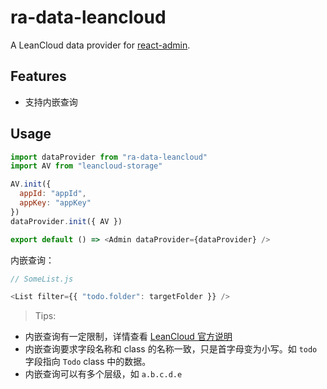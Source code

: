 # ra-data-leancloud

A LeanCloud data provider for [react-admin](https://github.com/marmelab/react-admin).

## Features

- 支持内嵌查询

## Usage

```js
import dataProvider from "ra-data-leancloud"
import AV from "leancloud-storage"

AV.init({
  appId: "appId",
  appKey: "appKey"
})
dataProvider.init({ AV })

export default () => <Admin dataProvider={dataProvider} />
```

内嵌查询：

```js
// SomeList.js

<List filter={{ "todo.folder": targetFolder }} />
```

> Tips:

- 内嵌查询有一定限制，详情查看 [LeanCloud 官方说明](https://leancloud.cn/docs/leanstorage_guide-js.html#hash645521220)
- 内嵌查询要求字段名称和 class 的名称一致，只是首字母变为小写。如 `todo` 字段指向 `Todo` class 中的数据。
- 内嵌查询可以有多个层级，如 `a.b.c.d.e`
